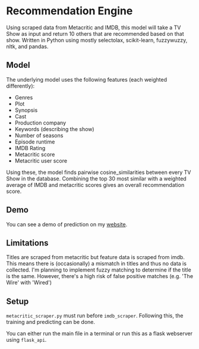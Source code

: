 # Recommendation Engine

Using scraped data from Metacritic and IMDB, this model will take a TV Show as input and return 10 others that are recommended based on that show. Written in Python using mostly selectolax, scikit-learn, fuzzywuzzy, nltk, and pandas. 

## Model

The underlying model uses the following features (each weighted differently):

* Genres
* Plot
* Synopsis
* Cast
* Production company
* Keywords (describing the show)
* Number of seasons
* Episode runtime
* IMDB Rating
* Metacritic score
* Metacritic user score

Using these, the model finds pairwise cosine_similarities between every TV Show in the database. Combining the top 30 most similar with a weighted average of IMDB and metacritic scores gives an overall recommendation score.

## Demo

You can see a demo of prediction on my [website](http://itsjafer.com/#/show-predictor).

## Limitations

Titles are scraped from metacritic but feature data is scraped from imdb. This means there is (occasionally) a mismatch in titles and thus no data is collected. I'm planning to implement fuzzy matching to determine if the title is the same. However, there's a high risk of false positive matches (e.g. 'The Wire' with 'Wired')

## Setup

`metacritic_scraper.py` must run before `imdb_scraper`. Following this, the training and predicting can be done.

You can either run the main file in a terminal or run this as a flask webserver using `flask_api`.


